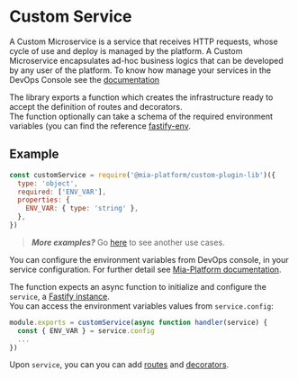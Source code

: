 # Custom Service
A Custom Microservice is a service that receives HTTP requests, whose cycle of use and deploy is managed by the platform. A Custom Microservice  encapsulates ad-hoc business logics that can be developed by any user of the platform. To know how manage your services in the DevOps Console see the [documentation](https://docs.mia-platform.eu/development_suite/api-console/api-design/services/)

The library exports a function which creates the infrastructure ready to accept the definition of routes and decorators.  
The function optionally can take a schema of the required environment variables (you can find the reference [fastify-env](https://github.com/fastify/fastify-env).

## Example

```js
const customService = require('@mia-platform/custom-plugin-lib')({
  type: 'object',
  required: ['ENV_VAR'],
  properties: {
    ENV_VAR: { type: 'string' },
  },
})
```
> **_More examples?_** Go [here](../examples/advanced/index.js#L46) to see another use cases.

You can configure the environment variables from DevOps console, in your service configuration. For further detail see [Mia-Platform documentation](https://docs.mia-platform.eu/development_suite/api-console/api-design/services/#environment-variable-configuration).  

The function expects an async function to initialize and configure the `service`, a [Fastify instance](https://www.fastify.io/docs/latest/Server/).   
You can access the environment variables values from `service.config`:
```js
module.exports = customService(async function handler(service) {
  const { ENV_VAR } = service.config
  ...
})
```
Upon `service`, you can you can add [routes](Routes.md) and [decorators](Decorators.md). 
